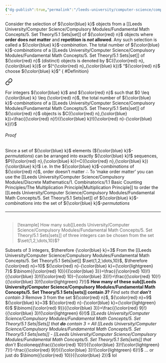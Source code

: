 ```yaml
---
{"dg-publish":true,"permalink":"/leeds-university/computer-science/compulsory-modules/discrete-mathematics/1-combinatorics/1-2-selections/1-2-2-combinations/"}
---
```


Consider the selection of ${\color{blue} k}$ objects from a [[Leeds University/Computer Science/Compulsory Modules/Fundamental Math Concepts/5. Set Theory/5.1 Sets\|set]] of ${\color{red} n}$ objects where **order does *not* matter** and **repetition is *not* allowed**.
Any such selection is called a ${\color{blue} k}$-*combination*. The total number of ${\color{blue} k}$-*combinations* of a [[Leeds University/Computer Science/Compulsory Modules/Fundamental Math Concepts/5. Set Theory/5.1 Sets\|set]] of ${\color{red} n}$ (distinct) objects is denoted by $C({\color{red} n},{\color{blue} k})$ or $(^{\color{red} n}_{\color{blue} k})$ “${\color{red} n}$ choose ${\color{blue} k}$”
{ #Definition}



<div class="transclusion internal-embed is-loaded"><a class="markdown-embed-link" href="/leeds-university/computer-science/compulsory-modules/discrete-mathematics/1-combinatorics/theorems/theorem-1-2/#definition" aria-label="Open link"><svg xmlns="http://www.w3.org/2000/svg" width="24" height="24" viewBox="0 0 24 24" fill="none" stroke="currentColor" stroke-width="2" stroke-linecap="round" stroke-linejoin="round" class="svg-icon lucide-link"><path d="M10 13a5 5 0 0 0 7.54.54l3-3a5 5 0 0 0-7.07-7.07l-1.72 1.71"></path><path d="M14 11a5 5 0 0 0-7.54-.54l-3 3a5 5 0 0 0 7.07 7.07l1.71-1.71"></path></svg></a><div class="markdown-embed">




For integers ${\color{blue} k}$ and ${\color{red} n}$ such that $0 \leq {\color{blue} k} \leq {\color{red} n}$, the total number of ${\color{blue} k}$-*combinations* of a [[Leeds University/Computer Science/Compulsory Modules/Fundamental Math Concepts/5. Set Theory/5.1 Sets\|set]] of ${\color{red} n}$ objects is $C({\color{red} n},{\color{blue} k})=\frac{{\color{red} n}!}{{\color{blue} k}!({\color{red} n}-{\color{blue} k})!}$ 
###### *Proof*
Since a set of ${\color{blue} k}$ elements (${\color{blue} k}$-*permutations*) can be arranged into exactly ${\color{blue} k}!$ sequences,
$P({\color{red} n},{\color{blue} k})=C({\color{red} n},{\color{blue} k}){\color{blue} k}!$
i.e.
In the ${\color{blue} k}$-*combinations* of ${\color{red} n}$, order doesn’t matter
$\therefore$ To ‘make order matter’ you can use the [[Leeds University/Computer Science/Compulsory Modules/Discrete Mathematics/1. Combinatorics/1.1 Basic Counting Principles/The Multiplication Principle\|Multiplication Principle]] to order the [[Leeds University/Computer Science/Compulsory Modules/Fundamental Math Concepts/5. Set Theory/5.1 Sets\|set]] of ${\color{blue} k}$-*combinations* into the set of ${\color{blue} k}$-*permutations*

</div></div>


###### <hr>

>[!example]
>How many sub[[Leeds University/Computer Science/Compulsory Modules/Fundamental Math Concepts/5. Set Theory/5.1 Sets\|sets]] of three integers can be chosen from the set $\set{1,2,\dots,10}$?

Subsets of 3 integers, $\therefore {\color{blue} k}=3$
From the [[Leeds University/Computer Science/Compulsory Modules/Fundamental Math Concepts/5. Set Theory/5.1 Sets\|set]] $\set{1,2,\dots,10}$, $\therefore {\color{red} n}=10$
${\color{red} n}-{\color{blue} k}={\color{lightgreen} 7}$
$\binom{{\color{red} 10}}{{\color{blue} 3}}=\frac{{\color{red} 10}!}{{\color{blue} 3}!({\color{red} 10}-{\color{blue} 3})!}=\frac{{\color{red} 10}!}{{\color{blue} 3}!{\color{lightgreen} 7}!}$
**How many of these sub[[Leeds University/Computer Science/Compulsory Modules/Fundamental Math Concepts/5. Set Theory/5.1 Sets\|sets]] contain *3*?**
*Find sets that **don’t** contain 3*
Remove 3 from the set ${\color{red} n}$, ${\color{red} n}=9$
${\color{blue} k}=3$
${\color{red} n}-{\color{blue} k}={\color{lightgreen} 6}$
$\binom{{\color{red} 9}}{{\color{blue} 3}}=\frac{{\color{red} 9}!}{{\color{blue} 3}!{\color{lightgreen} 6}!}$
*[[Leeds University/Computer Science/Compulsory Modules/Fundamental Math Concepts/5. Set Theory/5.1 Sets\|Sets]] that **do** contain 3 = All [[Leeds University/Computer Science/Compulsory Modules/Fundamental Math Concepts/5. Set Theory/5.1 Sets\|sets]] - [[Leeds University/Computer Science/Compulsory Modules/Fundamental Math Concepts/5. Set Theory/5.1 Sets\|sets]] that don’t*
$\coloneqq\frac{{\color{red} 10}!}{{\color{blue} 3}!{\color{lightgreen} 7}!}-\frac{{\color{red} 9}!}{{\color{blue} 3}!{\color{lightgreen} 6}!}$
…
or just do $\binom{{\color{red} 10}}{{\color{blue} 2}}$ lol
